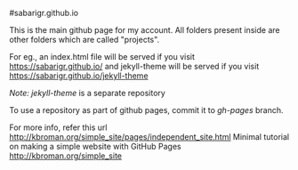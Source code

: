 #sabarigr.github.io

This is the main github page for my account. All folders present inside are other folders which are called "projects".

For eg., an index.html file will be served if you visit https://sabarigr.github.io/ and jekyll-theme will be served if you visit https://sabarigr.github.io/jekyll-theme

*Note:* _jekyll-theme_ is a separate repository

To use a repository as part of github pages, commit it to *gh-pages* branch.

For more info, refer this url http://kbroman.org/simple_site/pages/independent_site.html
Minimal tutorial on making a simple website with GitHub Pages http://kbroman.org/simple_site
